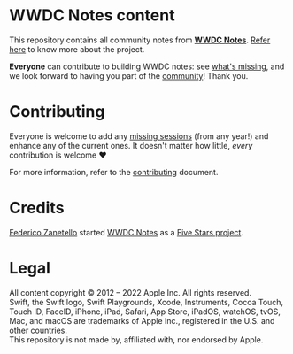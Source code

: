 # WWDC Notes content

This repository contains all community notes from **[WWDC Notes][website]**. [Refer here][wnAbout] to know more about the project.

**Everyone** can contribute to building WWDC notes: see [what's missing][wnWM], and we look forward to having you part of the [community][wnc]! Thank you.

# Contributing

Everyone is welcome to add any [missing sessions][wnWM] (from any year!) and enhance any of the current ones. It doesn't matter how little, _every_ contribution is welcome ❤️

For more information, refer to the [contributing][contributing] document.

# Credits

[Federico Zanetello][twitter] started [WWDC Notes][website] as a [Five Stars project][5SWebsite].

# Legal

All content copyright © 2012 – 2022 Apple Inc. All rights reserved.  
Swift, the Swift logo, Swift Playgrounds, Xcode, Instruments, Cocoa Touch, Touch ID, FaceID, iPhone, iPad, Safari, App Store, iPadOS, watchOS, tvOS, Mac, and macOS are trademarks of Apple Inc., registered in the U.S. and other countries.  
This repository is not made by, affiliated with, nor endorsed by Apple.

[5SWebsite]: https://fivestars.blog
[contributing]: CONTRIBUTING.md
[markdownSpec]: https://daringfireball.net/projects/markdown/
[twitter]: https://twitter.com/zntfdr
[website]: https://www.wwdcnotes.com
[wnAbout]: https://wwdcnotes.com/about/
[wnWM]: https://www.wwdcnotes.com/what-s-missing/
[wnc]: https://www.wwdcnotes.com/community/